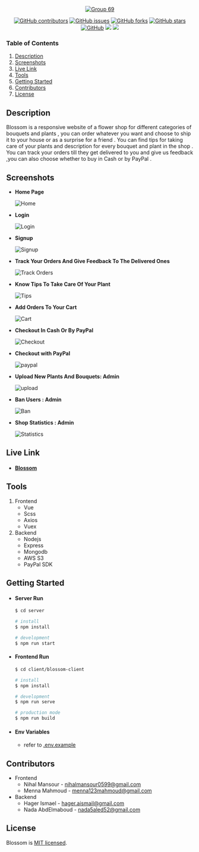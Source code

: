 


<div align="center">
<a href="https://github.com/nadaabdelmaboud/Blossom" rel="noopener">
  
![Group 69](https://i.ibb.co/gS1Qsg0/Blossom-Logo-v7.png)
</div>
<div align="center">

 [![GitHub contributors](https://img.shields.io/github/contributors/nadaabdelmaboud/Blossom)](https://github.com/nadaabdelmaboud/Blossom/contributors)  [![GitHub issues](https://img.shields.io/github/issues/nadaabdelmaboud/Blossom)](https://github.com/nadaabdelmaboud/Blossom/issues) [![GitHub forks](https://img.shields.io/github/forks/nadaabdelmaboud/Blossom)](https://github.com/nadaabdelmaboud/Blossom/network) [![GitHub stars](https://img.shields.io/github/stars/nadaabdelmaboud/Blossom)](https://github.com/nadaabdelmaboud/Blossom/stargazers) [![GitHub](https://img.shields.io/github/license/nadaabdelmaboud/Blossom)](https://github.com/nadaabdelmaboud/Blossom/blob/main/LICENSE) <img src="https://img.shields.io/github/languages/count/nadaabdelmaboud/Blossom" /> <img src="https://img.shields.io/github/languages/code-size/nadaabdelmaboud/Blossom" /> 
</div>


### Table of Contents

1. [Description](#Description)
2. [Screenshots](#Screenshots)
3. [Live Link](#Live-Link)
4. [Tools](#Tools)
5. [Getting Started](#Getting-Started)
6. [Contributors](#Contributors)
7. [License](#License)

## Description

Blossom is a responsive website of a flower shop for different categories of bouquets and plants , you can order whatever you want and choose to ship it to your house or as a surprise for a friend . You can find tips for taking care of your plants and description for every bouquet and plant in the shop . You can track your orders till they get delivered to you and give us feedback ,you can also choose whether to buy in Cash or by PayPal .

## Screenshots

* **Home Page**

	![Home](blossom.gif)

      	

* **Login**
	
	![Login](https://i.ibb.co/6Dnf96Z/login.png)
	

	      	

* **Signup**

	![Signup](https://i.ibb.co/mcb0KFB/signup.png)

      	

* **Track Your Orders And Give Feedback To The Delivered Ones**

	![Track Orders](https://i.ibb.co/hFnGnZH/track-orders.png)

      	

* **Know Tips To Take Care Of Your Plant**
	
	![Tips](https://i.ibb.co/nbwKJYy/tips.png)
      	

* **Add Orders To Your Cart**

	![Cart](https://i.ibb.co/RNY3HYt/Cart.png)
		

* **Checkout In Cash Or By PayPal**

	![Checkout](https://i.ibb.co/5Bdh347/Checkout.png)

      	

* **Checkout with PayPal**

	![paypal](https://i.ibb.co/nLstGXc/paypal.png)

      	

* **Upload New Plants And Bouquets: Admin**

	![upload](https://i.ibb.co/hYwYv08/upload.png)

      	

* **Ban Users : Admin**

	![Ban](https://i.ibb.co/qpK5VgZ/ban.png)

      	

* **Shop Statistics : Admin**

	![Statistics](https://i.ibb.co/WcdKq8G/statistics.png)



	


## Live Link

- #### [Blossom](https://blossom-shop.herokuapp.com)

## Tools

1. Frontend
   - Vue
   - Scss
   - Axios
   - Vuex
1. Backend
   - Nodejs
   - Express
   - Mongodb
   - AWS S3
   - PayPal SDK
  

## Getting Started



   * ####  Server Run
     	```bash
       $ cd server

       # install
       $ npm install

       # development
       $ npm run start

      	```

   * ####  Frontend Run
     	```bash
       $ cd client/blossom-client

       # install
       $ npm install

       # development
       $ npm run serve
       
       # production mode
       $ npm run build
       
      	```


		
   * ####  Env Variables
	   *  refer to [.env.example](server/.env.example)



## Contributors

- Frontend 
	- Nihal Mansour - nihalmansour0599@gmail.com 
	- Menna Mahmoud - menna123mahmoud@gmail.com
- Backend 
	- Hager Ismael - hager.aismail@gmail.com 
	- Nada AbdElmaboud - nada5aled52@gmail.com

## License

Blossom is [MIT licensed](LICENSE).
